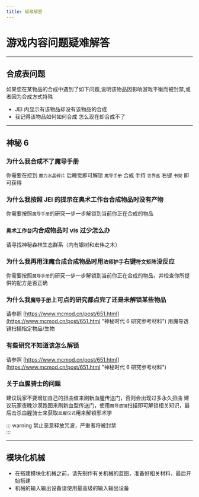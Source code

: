 ```yaml
---
title: 疑难解答
---
```

# 游戏内容问题疑难解答

---
## 合成表问题
如果您在某物品的合成中遇到了如下问题,说明该物品因影响游戏平衡而被封禁,或者因为合成方式特殊
- JEI 内显示有该物品却没有该物品的合成
- 我记得该物品如何如何合成 怎么现在却合成不了

---
## 神秘 6

### 为什么我合成不了魔导手册
你需要在挖到 `魔力水晶碎片` 后睡觉即可解锁 `魔导手册` 合成
手持 `世界盐` 右键 `书架` 即可获得

### 为什么我按照 JEI 的提示在奥术工作台合成物品时没有产物
你需要按照`魔导手册`的研究一步一步解锁到当前你正在合成的物品

### `奥术工作台`内合成物品时 vis 过少怎么办
请寻找神秘森林生态群系（内有银树和宏伟之木）

### 为什么我再用注魔合成合成物品时用`法师护手`右键`符文矩阵`没反应
你需要按照`魔导手册`的研究一步一步解锁到当前你正在合成的物品，并检查你所提供的配方是否正确

### 为什么我`魔导手册`上可点的研究都点完了还是未解锁某些物品
请参照 [https://www.mcmod.cn/post/651.html](https://www.mcmod.cn/post/651.html "神秘时代 6 研究参考材料") 用魔导透镜扫描指定物品/生物

### 有些研究不知道该怎么解锁
请参照 [https://www.mcmod.cn/post/651.html](https://www.mcmod.cn/post/651.html "神秘时代 6 研究参考材料")

### 关于血腥骑士的问题
建议玩家不要增加自己的扭曲值来刷新血腥传送门，否则会出现过多永久扭曲
建议玩家夜晚沙漠跑图来刷新血型传送门，使用`魔导透镜`扫描即可解锁相关知识，最后击杀血腥骑士来获取`血腥仪式`用来解锁邪术学

::: warning 
禁止恶意释放咒波，严重者将被封禁  
:::

---
## 模块化机械
- 在搭建模块化机械之前，请先制作有关机械的蓝图，准备好相关材料，最后开始搭建
- 机械的输入输出设备请使用最高级的输入输出设备
